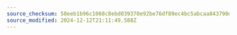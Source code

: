 ```yaml
---
source_checksum: 58eeb1b96c1068c8ebd039370e92be76df89ec4bc5abcaa843790d303b98b28d
source_modified: 2024-12-12T21:11:49.588Z
---
```


